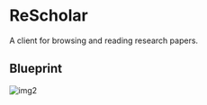 # ReScholar
A client for browsing and reading research papers.

## Blueprint
![img2](https://github.com/pranavAbe/ReScholar/blob/main/rescholar.drawio.svg)

